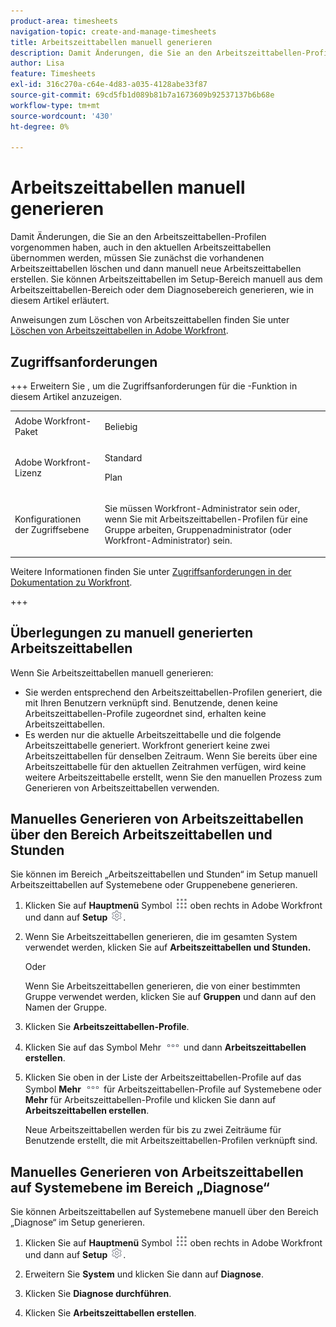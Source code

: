 ```yaml
---
product-area: timesheets
navigation-topic: create-and-manage-timesheets
title: Arbeitszeittabellen manuell generieren
description: Damit Änderungen, die Sie an den Arbeitszeittabellen-Profilen vorgenommen haben, auch in den aktuellen Arbeitszeittabellen übernommen werden, müssen Sie zunächst die vorhandenen Arbeitszeittabellen löschen und dann manuell neue Arbeitszeittabellen erstellen. Sie können Arbeitszeittabellen im Setup-Bereich manuell aus dem Arbeitszeittabellen-Bereich oder dem Diagnosebereich generieren, wie in diesem Artikel erläutert.
author: Lisa
feature: Timesheets
exl-id: 316c270a-c64e-4d83-a035-4128abe33f87
source-git-commit: 69cd5fb1d089b81b7a1673609b92537137b6b68e
workflow-type: tm+mt
source-wordcount: '430'
ht-degree: 0%

---
```


# Arbeitszeittabellen manuell generieren

Damit Änderungen, die Sie an den Arbeitszeittabellen-Profilen vorgenommen haben, auch in den aktuellen Arbeitszeittabellen übernommen werden, müssen Sie zunächst die vorhandenen Arbeitszeittabellen löschen und dann manuell neue Arbeitszeittabellen erstellen. Sie können Arbeitszeittabellen im Setup-Bereich manuell aus dem Arbeitszeittabellen-Bereich oder dem Diagnosebereich generieren, wie in diesem Artikel erläutert.

Anweisungen zum Löschen von Arbeitszeittabellen finden Sie unter [Löschen von Arbeitszeittabellen in Adobe Workfront](../../timesheets/create-and-manage-timesheets/delete-timesheets.md).

## Zugriffsanforderungen

+++ Erweitern Sie , um die Zugriffsanforderungen für die -Funktion in diesem Artikel anzuzeigen.

<table style="table-layout:auto">
 <col> 
 <col>
 <tbody> 
  <tr> 
   <td>Adobe Workfront-Paket</td> 
   <td><p>Beliebig</p></td> 
  </tr> 
  <tr> 
   <td>Adobe Workfront-Lizenz</td> 
   <td>
   <p>Standard</p>
   <p>Plan</p></td>
  </tr> 
  <tr> 
   <td>Konfigurationen der Zugriffsebene</td> 
   <td><p>Sie müssen Workfront-Administrator sein oder, wenn Sie mit Arbeitszeittabellen-Profilen für eine Gruppe arbeiten, Gruppenadministrator (oder Workfront-Administrator) sein.</p> </td> 
  </tr> 
 </tbody> 
</table>

Weitere Informationen finden Sie unter [Zugriffsanforderungen in der Dokumentation zu Workfront](/help/quicksilver/administration-and-setup/add-users/access-levels-and-object-permissions/access-level-requirements-in-documentation.md).

+++

## Überlegungen zu manuell generierten Arbeitszeittabellen

Wenn Sie Arbeitszeittabellen manuell generieren:

* Sie werden entsprechend den Arbeitszeittabellen-Profilen generiert, die mit Ihren Benutzern verknüpft sind. Benutzende, denen keine Arbeitszeittabellen-Profile zugeordnet sind, erhalten keine Arbeitszeittabellen.
* Es werden nur die aktuelle Arbeitszeittabelle und die folgende Arbeitszeittabelle generiert. Workfront generiert keine zwei Arbeitszeittabellen für denselben Zeitraum. Wenn Sie bereits über eine Arbeitszeittabelle für den aktuellen Zeitrahmen verfügen, wird keine weitere Arbeitszeittabelle erstellt, wenn Sie den manuellen Prozess zum Generieren von Arbeitszeittabellen verwenden.

## Manuelles Generieren von Arbeitszeittabellen über den Bereich Arbeitszeittabellen und Stunden

Sie können im Bereich „Arbeitszeittabellen und Stunden“ im Setup manuell Arbeitszeittabellen auf Systemebene oder Gruppenebene generieren.

1. Klicken Sie auf **Hauptmenü** Symbol ![](assets/main-menu-icon.png) oben rechts in Adobe Workfront und dann auf **Setup** ![](assets/gear-icon-settings.png).

1. Wenn Sie Arbeitszeittabellen generieren, die im gesamten System verwendet werden, klicken Sie auf **Arbeitszeittabellen und Stunden.**

   Oder

   Wenn Sie Arbeitszeittabellen generieren, die von einer bestimmten Gruppe verwendet werden, klicken Sie auf **Gruppen** und dann auf den Namen der Gruppe.

1. Klicken Sie **Arbeitszeittabellen-Profile**.
1. Klicken Sie auf das Symbol Mehr ![Mehr](assets/more-icon.png) und dann **Arbeitszeittabellen erstellen**.

1. Klicken Sie oben in der Liste der Arbeitszeittabellen-Profile auf das Symbol **Mehr** ![Mehr](assets/more-icon.png) für Arbeitszeittabellen-Profile auf Systemebene oder **Mehr** für Arbeitszeittabellen-Profile und klicken Sie dann auf **Arbeitszeittabellen erstellen**.

   Neue Arbeitszeittabellen werden für bis zu zwei Zeiträume für Benutzende erstellt, die mit Arbeitszeittabellen-Profilen verknüpft sind.

## Manuelles Generieren von Arbeitszeittabellen auf Systemebene im Bereich „Diagnose“

Sie können Arbeitszeittabellen auf Systemebene manuell über den Bereich „Diagnose“ im Setup generieren.

1. Klicken Sie auf **Hauptmenü** Symbol ![](assets/main-menu-icon.png) oben rechts in Adobe Workfront und dann auf **Setup** ![](assets/gear-icon-settings.png).

1. Erweitern Sie **System** und klicken Sie dann auf **Diagnose**.

1. Klicken Sie **Diagnose durchführen**.
1. Klicken Sie **Arbeitszeittabellen erstellen**.
